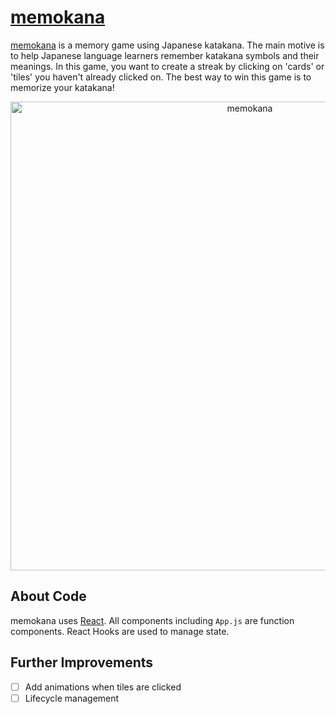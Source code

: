 # [memokana](https://louvang.github.io/memokana/)

[memokana](https://louvang.github.io/memokana/) is a memory game using Japanese katakana. The main motive is to help Japanese language learners remember katakana symbols and their meanings. In this game, you want to create a streak by clicking on 'cards' or 'tiles' you haven't already clicked on. The best way to win this game is to memorize your katakana!

<p align="center"><a href="https://louvang.github.io/memokana/" target="_blank"><img src="https://raw.githubusercontent.com/louvang/memokana/master/preview.png" alt="memokana" width="750px" /></a></p>

## About Code

memokana uses [React](https://reactjs.org/). All components including `App.js` are function components. React Hooks are used to manage state.

## Further Improvements

- [ ] Add animations when tiles are clicked
- [ ] Lifecycle management
